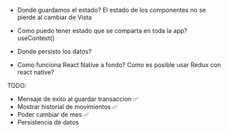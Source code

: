 - Donde guardamos el estado? 
  El estado de los componentes no se pierde al cambiar de Vista

- Como puedo tener estado que se comparta en toda la app?
  useContext()

- Donde persisto los datos?

- Como funciona React Native a fondo? Como es posible usar Redux con react native?


TODO:
- Mensaje de exito al guardar transaccion ✅
- Mostrar historial de movimientos ✅
- Poder cambiar de mes ✅
- Persistencia de datos 